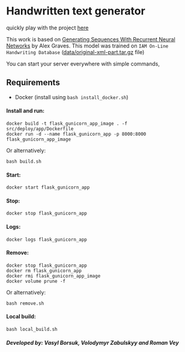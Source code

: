 # Handwritten text generator

quickly play with the project [here](http://bit.ly/2IDWGXS)

This work is based on [Generating Sequences With Recurrent Neural Networks](https://arxiv.org/abs/1308.0850) by Alex Graves.
This model was trained on `IAM On-Line Handwriting Database` ([data/original-xml-part.tar.gz](http://www.fki.inf.unibe.ch/databases/iam-on-line-handwriting-database/download-the-iam-on-line-handwriting-database) file)

You can start your server everywhere with simple commands, 

## Requirements
* Docker (install using `bash install_docker.sh`)

#### Install and run:
```
docker build -t flask_gunicorn_app_image . -f src/deploy/app/Dockerfile
docker run -d --name flask_gunicorn_app -p 8000:8000 flask_gunicorn_app_image
```
Or alternatively:
```
bash build.sh
```

#### Start:
```
docker start flask_gunicorn_app
```

#### Stop:
```
docker stop flask_gunicorn_app
```

#### Logs:
```
docker logs flask_gunicorn_app
```

#### Remove:
```
docker stop flask_gunicorn_app
docker rm flask_gunicorn_app
docker rmi flask_gunicorn_app_image
docker volume prune -f
```
Or alternatively:
```
bash remove.sh
```

#### Local build:
```
bash local_build.sh
```

##### Developed by: Vasyl Borsuk, Volodymyr Zabulskyy and Roman Vey
